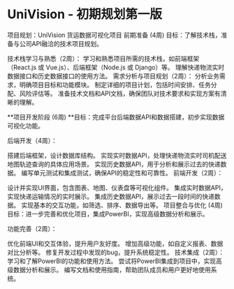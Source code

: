# UniVision - 初期规划第一版


项目规划：UniVision 货运数据可视化项目
前期准备 (4周)
目标：了解技术栈，准备与公司API融洽的技术项目规划。

技术栈学习与熟悉（2周）：
学习和熟悉项目所需的技术栈，如前端框架（React.js 或 Vue.js）、后端框架（Node.js 或 Django）等。
理解快递物流实时数据接口和历史数据接口的使用方法。
需求分析与项目规划（2周）：
分析业务需求，明确项目目标和功能模块。
制定详细的项目计划，包括时间安排、任务分配、风险评估等。
准备技术文档和API文档，确保团队对技术要求和实现方案有清晰的理解。

**项目开发阶段 (6周)
**目标：完成平台后端数据API和数据搭建，初步实现数据可视化功能。

后端开发（4周）：

搭建后端框架，设计数据库结构。
实现实时数据API，处理快递物流实时司机配送地图轨迹查询的具体应用场景。
实现历史数据API，用于分析和展示过去的快递数据。
编写单元测试和集成测试，确保API的稳定性和可靠性。
前端开发（2周）：

设计并实现UI界面，包含图表、地图、仪表盘等可视化组件。
集成实时数据API，实现快递运输情况的实时展示。
集成历史数据API，展示过去一段时间的快递数据。
实现基本的交互功能，如筛选、排序、数据导出等。
项目整合与优化 (4周)
目标：进一步完善和优化项目，集成PowerBI，实现高级数据分析和展示。

功能完善（2周）：

优化前端UI和交互体验，提升用户友好度。
增加高级功能，如自定义报表、数据对比分析等。
修复开发过程中发现的bug，提升系统稳定性。
技术集成（2周）：
学习和了解PowerBI的功能和使用方法。
尝试将PowerBI集成到项目中，实现高级数据分析和展示。
编写文档和使用指南，帮助团队成员和用户更好地使用系统。
